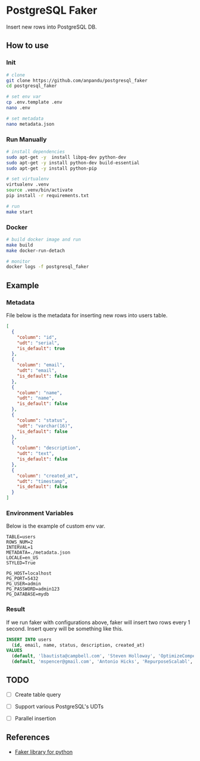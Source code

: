 # PostgreSQL Faker

Insert new rows into PostgreSQL DB.

## How to use

### Init

```sh
# clone
git clone https://github.com/anpandu/postgresql_faker
cd postgresql_faker

# set env var
cp .env.template .env
nano .env

# set metadata
nano metadata.json
```

### Run Manually

```sh
# install dependencies
sudo apt-get -y  install libpq-dev python-dev
sudo apt-get -y install python-dev build-essential
sudo apt-get -y install python-pip

# set virtualenv
virtualenv .venv
source .venv/bin/activate
pip install -r requirements.txt

# run
make start

```

### Docker

```sh
# build docker image and run
make build
make docker-run-detach

# monitor
docker logs -f postgresql_faker

```

## Example

### Metadata

File below is the metadata for inserting new rows into users table.

```json
[
  {
    "column": "id",
    "udt": "serial",
    "is_default": true
  },
  {
    "column": "email",
    "udt": "email",
    "is_default": false
  },
  {
    "column": "name",
    "udt": "name",
    "is_default": false
  },
  {
    "column": "status",
    "udt": "varchar(16)",
    "is_default": false
  },
  {
    "column": "description",
    "udt": "text",
    "is_default": false
  },
  {
    "column": "created_at",
    "udt": "timestamp",
    "is_default": false
  }
]
```


### Environment Variables

Below is the example of custom env var.

```properties
TABLE=users
ROWS_NUM=2
INTERVAL=1
METADATA=./metadata.json
LOCALE=en_US
STYLED=True

PG_HOST=localhost
PG_PORT=5432
PG_USER=admin
PG_PASSWORD=admin123
PG_DATABASE=mydb
```

### Result

If we run faker with configurations above, faker will insert two rows every 1 second. Insert query will be something like this.

```sql
INSERT INTO users
  (id, email, name, status, description, created_at)
VALUES
  (default, 'lbautista@campbell.com', 'Steven Holloway', 'OptimizeCompelli', 'Agreement summer people your read sell.', '2072-09-14T21:42:54.989000Z'),
  (default, 'mspencer@gmail.com', 'Antonio Hicks', 'RepurposeScalabl', 'Cover true president mother little week affect.', '2027-05-24T04:36:23.180000Z');
```


## TODO
- [ ] Create table query
- [ ] Support various PostgreSQL's UDTs
- [ ] Parallel insertion


## References
* [Faker library for python](https://github.com/joke2k/faker)


